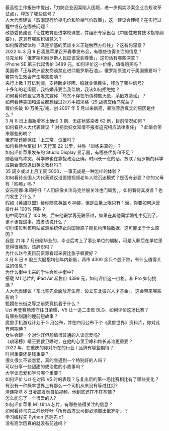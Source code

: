 最高检工作报告中提出，「力防企业因案陷入困境，进一步抓实涉案企业合规改革试点」，释放了哪些信号？  
人大代表建议「取消现行阶梯电价和阶梯气价政策」，这一建议合理吗？在实行过程中或存在哪些问题？  
政协委员建议「让性教育走进学校课堂，并组织专家出台《中国性教育技术指导纲要》」，这具有哪些积极意义？  
如何解读媒体称「泽连斯基的英雄主义正碰触西方红线」？这有何深意？  
2022 年 3 月 9 日凌晨苹果召开春季发布会，有哪些值得关注的信息？  
马克龙称「俄罗斯和俄罗斯人民应该受到尊重」，这句话有哪些深意？  
iPhone SE 第三代起售价 3499 元，如何评价这一价格，值得购买吗？  
美国称「正与欧洲盟友商谈禁止进口俄罗斯石油」，俄罗斯原油对于美国重要吗？若禁令生效会产生哪些影响？  
央行上缴 1 万亿利润，支持助企纾困、稳就业保民生，释放了哪些信号?  
十多年的老闺蜜，我结婚非要当我伴娘，我该如何拒绝她？  
如何看待欧盟官方发文宣称「乌东不存在所谓种族灭绝，系俄方造谣」？  
如何看待美国和波兰都想经过对方手把米格 -29 战机交给乌克兰？  
镍价突破 10 万美元/吨，创 2007 年 5 月以来新高，暴涨背后真实的原因是什么？  
3 月 8 日上海新增本土确诊 3 例、无症状感染者 62 例，目前情况如何？  
如何看待人大代表建议「 对拐卖妇女知情不报者追究相应法律责任」 ？此举会带来哪些影响？  
俄罗斯还能保住「上三常」位置吗？  
如何看待台军拟 14 天行军 22 公里，并称「训练来真的」？  
如何评价苹果发布的 Studio Display 显示器，有哪些优势和不足？  
随着俄乌冲突，科学界也在靠拢政治正确，时间长一点的话，苏联 / 俄罗斯的科学成果会渐渐退出英文教材吗？  
35 周岁或以上月工资 5000，一事无成是一种怎样的体验？  
如何看待全国人大代表建议设置短视频老年人防沉迷模式？是否有必要？你的父母有「网瘾」吗？  
安吉丽娜·朱莉呼吁「人们应像关注乌克兰般关注也门局势」，如何看待其发言？也门发生了什么？  
假如《英雄联盟》给你随意英雄 6 神装，但是血量上限只有 1 滴，你要如何运营操作并 100% 获胜？  
初中同学借了 100 块，后来他辍学再无联系过，如果在其他同学婚礼中见到了，该不该提这事，或者该说什么？  
切尔诺贝利核电站监测系统停止向国际原子能机构传输数据，这可能出于什么原因？  
我是 21 年 7 月份刚毕业的，毕业后考上了事业单位的编制，可是入职后在单位里觉得很痛苦，该辞职吗？  
为什么赵今麦目前资源看起来要比张子枫要好？  
3 月 8 日 A 股三大股指均创年内新低，两市 4300 余只个股下跌，有什么值得关注的信息？  
为什么衡中出来的学生会维护衡中?  
搭载 M1 芯片的 iPad Air 起售价 4399 元，如何评价这一价格，和 Pro 如何挑选？  
人大代表建议「东北率先全面放开生育，设立东北振兴人才基金」，这会带来哪些影响？  
甄嬛在长街之辱之前究竟执着于什么？  
Uzi 再登赛场难守往日荣耀，V5 让一追二击败 BLG，如何评价这场比赛？  
有哪些甜甜的睡前短故事？  
魔兽手机游戏计划于 5 月公布，并在四月公布下个《魔兽世界》资料片，你对此有何期待？  
女生会跟一个对你好但颜值很普通的人谈恋爱吗?  
《琅琊榜》靖王要救卫峥时，在他的心里卫峥和梅长苏谁更重要？  
2022 年，在重庆的你对所在的行业 / 品牌有哪些期待？  
时间重要还是钱重要？  
很久很久不谈恋爱，真的会遇到一个特别好的人吗？  
可以分享一些甜甜的或治愈的小故事吗？  
大学谈恋爱和学习哪个重要？  
如何评价 Uzi 在对阵 V5 时的表现？与复出后的第一场比赛相比有了哪些变化？  
有没有一种概率世界上有那么一个司机从来没有等过红灯?  
泽连斯基 8 日凌晨发表自拍视频，他到底还在不在基辅？  
怎么能忘了一个很爱的人?  
如何评价苹果 M1 Ultra 芯片，有哪些值得关注的信息？  
如何看待乌克兰外长呼吁「所有西方公司都必须撤出俄罗斯」？  
学习编程先 Python 还是先 c?  
没有高学历真的就没有前途吗？  
